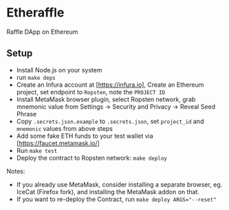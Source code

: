 # Etheraffle

Raffle DApp on Ethereum

## Setup

- Install Node.js on your system
- run `make deps`
- Create an Infura account at [https://infura.io], Create an Ethereum project, set endpoint to `Ropsten`, note the `PROJECT ID`
- Install MetaMask browser plugin, select Ropsten network, grab mnemonic value from Settings -> Security and Privacy -> Reveal Seed Phrase
- Copy `.secrets.json.example` to `.secrets.json`, set `project_id` and `mnemonic` values from above steps
- Add some fake ETH funds to your test wallet via [https://faucet.metamask.io/]
- Run `make test`
- Deploy the contract to Ropsten network: `make deploy`

Notes:
- If you already use MetaMask, consider installing a separate browser, eg. IceCat (Firefox fork), and installing the MetaMask addon on that.
- If you want to re-deploy the Contract, run `make deploy ARGS="--reset"`
